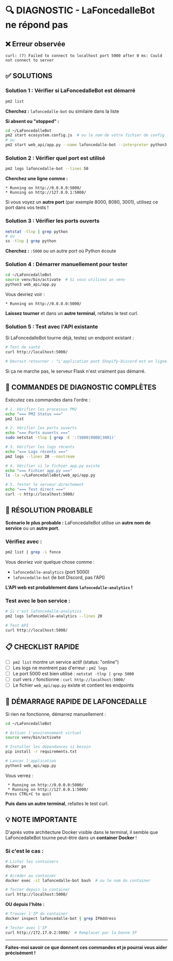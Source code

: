 # 🔍 DIAGNOSTIC - LaFoncedalleBot ne répond pas

## ❌ Erreur observée
```
curl: (7) Failed to connect to localhost port 5000 after 0 ms: Could not connect to server
```

## ✅ SOLUTIONS

### Solution 1 : Vérifier si LaFoncedalleBot est démarré

```bash
pm2 list
```

**Cherchez :** `lafoncedalle-bot` ou similaire dans la liste

**Si absent ou "stopped" :**
```bash
cd ~/LaFoncedalleBot
pm2 start ecosystem.config.js  # ou le nom de votre fichier de config
# ou
pm2 start web_api/app.py --name lafoncedalle-bot --interpreter python3
```

### Solution 2 : Vérifier quel port est utilisé

```bash
pm2 logs lafoncedalle-bot --lines 50
```

**Cherchez une ligne comme :**
```
* Running on http://0.0.0.0:5000/
* Running on http://127.0.0.1:5000/
```

Si vous voyez un **autre port** (par exemple 8000, 8080, 3001), utilisez ce port dans vos tests !

### Solution 3 : Vérifier les ports ouverts

```bash
netstat -tlnp | grep python
# ou
ss -tlnp | grep python
```

**Cherchez :** `:5000` ou un autre port où Python écoute

### Solution 4 : Démarrer manuellement pour tester

```bash
cd ~/LaFoncedalleBot
source venv/bin/activate  # Si vous utilisez un venv
python3 web_api/app.py
```

Vous devriez voir :
```
* Running on http://0.0.0.0:5000/
```

**Laissez tourner** et dans un **autre terminal**, refaites le test curl.

### Solution 5 : Test avec l'API existante

Si LaFoncedalleBot tourne déjà, testez un endpoint existant :

```bash
# Test de santé
curl http://localhost:5000/

# Devrait retourner : "L'application pont Shopify-Discord est en ligne."
```

Si ça ne marche pas, le serveur Flask n'est vraiment pas démarré.

## 🔧 COMMANDES DE DIAGNOSTIC COMPLÈTES

Exécutez ces commandes dans l'ordre :

```bash
# 1. Vérifier les processus PM2
echo "=== PM2 Status ==="
pm2 list

# 2. Vérifier les ports ouverts
echo "=== Ports ouverts ==="
sudo netstat -tlnp | grep -E ':(5000|8000|3001)'

# 3. Vérifier les logs récents
echo "=== Logs récents ==="
pm2 logs --lines 20 --nostream

# 4. Vérifier si le fichier app.py existe
echo "=== Fichier app.py ==="
ls -la ~/LaFoncedalleBot/web_api/app.py

# 5. Tester le serveur directement
echo "=== Test direct ==="
curl -v http://localhost:5000/
```

## 🎯 RÉSOLUTION PROBABLE

**Scénario le plus probable :** LaFoncedalleBot utilise un **autre nom de service** ou un **autre port**.

### Vérifiez avec :
```bash
pm2 list | grep -i fonce
```

Vous devriez voir quelque chose comme :
- `lafoncedalle-analytics` (port 5000)
- `lafoncedalle-bot` (le bot Discord, pas l'API)

**L'API web est probablement dans `lafoncedalle-analytics` !**

### Test avec le bon service :
```bash
# Si c'est lafoncedalle-analytics
pm2 logs lafoncedalle-analytics --lines 20

# Test API
curl http://localhost:5000/
```

## 📋 CHECKLIST RAPIDE

- [ ] `pm2 list` montre un service actif (status: "online")
- [ ] Les logs ne montrent pas d'erreur : `pm2 logs`
- [ ] Le port 5000 est bien utilisé : `netstat -tlnp | grep 5000`
- [ ] curl vers `/` fonctionne : `curl http://localhost:5000/`
- [ ] Le fichier `web_api/app.py` existe et contient les endpoints

## 🚀 DÉMARRAGE RAPIDE DE LAFONCEDALLE

Si rien ne fonctionne, démarrez manuellement :

```bash
cd ~/LaFoncedalleBot

# Activer l'environnement virtuel
source venv/bin/activate

# Installer les dépendances si besoin
pip install -r requirements.txt

# Lancer l'application
python3 web_api/app.py
```

Vous verrez :
```
 * Running on http://0.0.0.0:5000/
 * Running on http://127.0.0.1:5000/
Press CTRL+C to quit
```

**Puis dans un autre terminal**, refaites le test curl.

## 💡 NOTE IMPORTANTE

D'après votre architecture Docker visible dans le terminal, il semble que LaFoncedalleBot tourne peut-être dans un **container Docker** !

### Si c'est le cas :

```bash
# Lister les containers
docker ps

# Accéder au container
docker exec -it lafoncedalle-bot bash  # ou le nom du container

# Tester depuis le container
curl http://localhost:5000/
```

**OU depuis l'hôte :**
```bash
# Trouver l'IP du container
docker inspect lafoncedalle-bot | grep IPAddress

# Tester avec l'IP
curl http://172.17.0.2:5000/  # Remplacer par la bonne IP
```

---

**Faites-moi savoir ce que donnent ces commandes et je pourrai vous aider précisément !**
